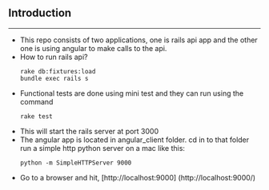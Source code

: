 ## Introduction
---

* This repo consists of two applications, one is rails api app and the other
  one is using angular to make calls to the api.
* How to run rails api?
  ```
  rake db:fixtures:load
  bundle exec rails s
  ```
* Functional tests are done using mini test and they can run using the command
  ```
  rake test
  ```
* This will start the rails server at port 3000
* The angular app is located in angular_client folder. cd in to that folder run
  a simple http python server on a mac like this:
  ```
  python -m SimpleHTTPServer 9000
  ```
* Go to a browser and hit, [http://localhost:9000] (http://localhost:9000/)

